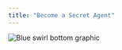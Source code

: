 ```yaml
---
title: "Become a Secret Agent"
---
```


<column class="get-involved-become-secret-agent__hero">
  <block>
    <secret-agent-hero />
  </block>
</column>

<column class="get-involved-become-secret-agent__briefing">
  <block>
    <content-columns contentID="1" />
  </block>
</column>

<column class="get-involved-become-secret-agent__mission">
  <block>
    <content-columns contentID="2" />
  </block>
</column>

<column class="get-involved-become-secret-agent__rise">
  <block>
    <content-columns contentID="3" />
  </block>
</column>

<column class="get-involved-become-secret-agent__access">
  <block>
    <content-columns contentID="4" />
  </block>
</column>

<column class="get-involved-become-secret-agent__earn">
  <block>
    <content-columns contentID="5" />
  </block>
</column>

<column class=" get-involved-become-secret-agent__join-mission">
  <block>
    <secret-agent-email-form-banner />
  </block>
</column>

<column class="get-involved-become-secret-agent__brochure">
  <block>
    <content-switcher />
  </block>
</column>

<!-- Swirl bottom -->
<column class="blue__swirl__bottom" mode="full">
  <block>
    <img class="get-scrt__align-img" src="/img/icons/swirl-blue-bottom.svg" alt="Blue swirl bottom graphic" loading="lazy"/>
  </block>
</column>
